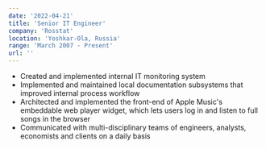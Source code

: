 ```yaml
---
date: '2022-04-21'
title: 'Senior IT Engineer'
company: 'Rosstat'
location: 'Yoshkar-Ola, Russia'
range: 'March 2007 - Present'
url: ''
---
```


- Created and implemented internal IT monitoring system
- Implemented and maintained local documentation subsystems that improved internal process workflow
- Architected and implemented the front-end of Apple Music's embeddable web player widget, which lets users log in and listen to full songs in the browser
- Communicated with multi-disciplinary teams of engineers, analysts, economists and clients on a daily basis
